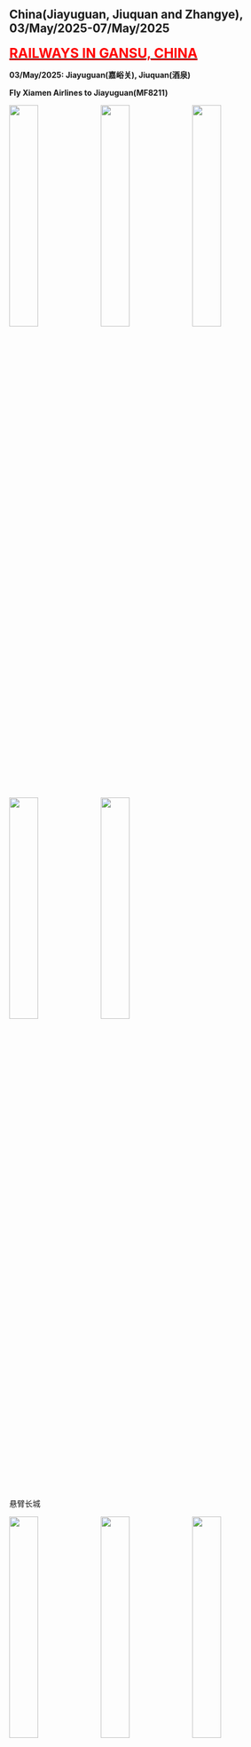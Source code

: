 ## China(Jiayuguan, Jiuquan and Zhangye), 03/May/2025-07/May/2025

**[<font color=red size=5><u>RAILWAYS IN GANSU, CHINA</u></font>](https://wqgcx.github.io/transport/20250503CN/CR/)**

**03/May/2025: Jiayuguan(嘉峪关), Jiuquan(酒泉)**

**Fly Xiamen Airlines to Jiayuguan(MF8211)**

<img src="../20250503CN_photos/IMG_8969.jpeg" width="32%">
<img src="../20250503CN_photos/IMG_8970.jpeg" width="32%">
<img src="../20250503CN_photos/IMG_8971.jpeg" width="32%">
<img src="../20250503CN_photos/IMG_8972.jpeg" width="32%">
<img src="../20250503CN_photos/IMG_8973.jpeg" width="32%">

悬臂长城

<img src="../20250503CN_photos/IMG_8974.jpeg" width="32%">
<img src="../20250503CN_photos/IMG_8976.jpeg" width="32%">
<img src="../20250503CN_photos/IMG_8977.jpeg" width="32%">
<img src="../20250503CN_photos/IMG_8980.jpeg" width="32%">
<img src="../20250503CN_photos/IMG_8982.jpeg" width="32%">
<img src="../20250503CN_photos/IMG_8983.jpeg" width="32%">
<img src="../20250503CN_photos/IMG_8984.jpeg" width="32%">
<img src="../20250503CN_photos/IMG_8985.jpeg" width="32%">
<img src="../20250503CN_photos/IMG_8986.jpeg" width="32%">

长城第一墩

<img src="../20250503CN_photos/IMG_8990.jpeg" width="32%">
<img src="../20250503CN_photos/IMG_8991.jpeg" width="32%">
<img src="../20250503CN_photos/IMG_8993.jpeg" width="32%">
<img src="../20250503CN_photos/IMG_8998.jpeg" width="32%">
<img src="../20250503CN_photos/IMG_9003.jpeg" width="32%">
<img src="../20250503CN_photos/IMG_9004.jpeg" width="32%">

嘉峪关关城

<img src="../20250503CN_photos/IMG_9010.jpeg" width="32%">
<img src="../20250503CN_photos/IMG_9013.jpeg" width="32%">
<img src="../20250503CN_photos/IMG_9016.jpeg" width="32%">
<img src="../20250503CN_photos/IMG_9022.jpeg" width="32%">
<img src="../20250503CN_photos/IMG_9023.jpeg" width="32%">
<img src="../20250503CN_photos/IMG_9030.jpeg" width="32%">
<img src="../20250503CN_photos/IMG_9032.jpeg" width="32%">
<img src="../20250503CN_photos/IMG_9036.jpeg" width="32%">
<img src="../20250503CN_photos/IMG_9039.jpeg" width="32%">
<img src="../20250503CN_photos/IMG_9042.jpeg" width="32%">
<img src="../20250503CN_photos/IMG_9045.jpeg" width="32%">
<img src="../20250503CN_photos/IMG_9046.jpeg" width="32%">

酒泉鼓楼

<img src="../20250503CN_photos/IMG_9056.jpeg" width="32%">
<img src="../20250503CN_photos/IMG_9057.jpeg" width="32%">
<img src="../20250503CN_photos/IMG_9061.jpeg" width="32%">
<img src="../20250503CN_photos/IMG_9065.jpeg" width="32%">
<img src="../20250503CN_photos/IMG_9071.jpeg" width="32%">
<img src="../20250503CN_photos/IMG_9073.jpeg" width="32%">

酒泉古城门

<img src="../20250503CN_photos/IMG_9075.jpeg" width="32%">
<img src="../20250503CN_photos/IMG_9078.jpeg" width="32%">

**04/May/2025: Zhangye(张掖)**

张掖大佛寺, 山西会馆

<img src="../20250503CN_photos/IMG_9090.jpeg" width="32%">
<img src="../20250503CN_photos/IMG_9098.jpeg" width="32%">
<img src="../20250503CN_photos/IMG_9100.jpeg" width="32%">
<img src="../20250503CN_photos/IMG_9102.jpeg" width="32%">
<img src="../20250503CN_photos/IMG_9104.jpeg" width="32%">
<img src="../20250503CN_photos/IMG_9107.jpeg" width="32%">
<img src="../20250503CN_photos/IMG_9109.jpeg" width="32%">
<img src="../20250503CN_photos/IMG_9110.jpeg" width="32%">
<img src="../20250503CN_photos/IMG_9111.jpeg" width="32%">
<img src="../20250503CN_photos/IMG_9113.jpeg" width="32%">
<img src="../20250503CN_photos/IMG_9114.jpeg" width="32%">
<img src="../20250503CN_photos/IMG_9116.jpeg" width="32%">
<img src="../20250503CN_photos/IMG_9117.jpeg" width="32%">
<img src="../20250503CN_photos/IMG_9118.jpeg" width="32%">
<img src="../20250503CN_photos/IMG_9120.jpeg" width="32%">
<img src="../20250503CN_photos/IMG_9123.jpeg" width="32%">
<img src="../20250503CN_photos/IMG_9125.jpeg" width="32%">
<img src="../20250503CN_photos/IMG_9126.jpeg" width="32%">

张掖鼓楼

<img src="../20250503CN_photos/IMG_9130.jpeg" width="32%">
<img src="../20250503CN_photos/IMG_9131.jpeg" width="32%">
<img src="../20250503CN_photos/IMG_9132.jpeg" width="32%">
<img src="../20250503CN_photos/IMG_9133.jpeg" width="32%">
<img src="../20250503CN_photos/IMG_9184.jpeg" width="32%">
<img src="../20250503CN_photos/IMG_9188.jpeg" width="32%">
<img src="../20250503CN_photos/IMG_9189.jpeg" width="32%">
<img src="../20250503CN_photos/IMG_9192.jpeg" width="32%">

西来寺

<img src="../20250503CN_photos/IMG_9135.jpeg" width="32%">
<img src="../20250503CN_photos/IMG_9137.jpeg" width="32%">
<img src="../20250503CN_photos/IMG_9139.jpeg" width="32%">

平山湖大峡谷

<img src="../20250503CN_photos/IMG_9140.jpeg" width="32%">
<img src="../20250503CN_photos/IMG_9141.jpeg" width="32%">
<img src="../20250503CN_photos/IMG_9146.jpeg" width="32%">
<img src="../20250503CN_photos/IMG_9147.jpeg" width="32%">
<img src="../20250503CN_photos/IMG_9149.jpeg" width="32%">
<img src="../20250503CN_photos/IMG_9151.jpeg" width="32%">
<img src="../20250503CN_photos/IMG_9155.jpeg" width="32%">
<img src="../20250503CN_photos/IMG_9157.jpeg" width="32%">
<img src="../20250503CN_photos/IMG_9158.jpeg" width="32%">
<img src="../20250503CN_photos/IMG_9161.jpeg" width="32%">
<img src="../20250503CN_photos/IMG_9164.jpeg" width="32%">
<img src="../20250503CN_photos/IMG_9166.jpeg" width="32%">
<img src="../20250503CN_photos/IMG_9174.jpeg" width="32%">
<img src="../20250503CN_photos/IMG_9175.jpeg" width="32%">
<img src="../20250503CN_photos/IMG_9178.jpeg" width="32%">

牛肉小饭

<img src="../20250503CN_photos/IMG_9181.jpeg" width="32%">

**05/May/2025: Zhangye(张掖)**

马蹄寺

<img src="../20250503CN_photos/IMG_9193.jpeg" width="32%">
<img src="../20250503CN_photos/IMG_9198.jpeg" width="32%">
<img src="../20250503CN_photos/IMG_9200.jpeg" width="32%">
<img src="../20250503CN_photos/IMG_9199.jpeg" width="32%">
<img src="../20250503CN_photos/IMG_9203.jpeg" width="32%">
<img src="../20250503CN_photos/IMG_9205.jpeg" width="32%">
<img src="../20250503CN_photos/IMG_9208.jpeg" width="32%">
<img src="../20250503CN_photos/IMG_9214.jpeg" width="32%">
<img src="../20250503CN_photos/IMG_9216.jpeg" width="32%">
<img src="../20250503CN_photos/IMG_9219.jpeg" width="32%">
<img src="../20250503CN_photos/IMG_9222.jpeg" width="32%">
<img src="../20250503CN_photos/IMG_9223.jpeg" width="32%">
<img src="../20250503CN_photos/IMG_9227.jpeg" width="32%">
<img src="../20250503CN_photos/IMG_9229.jpeg" width="32%">
<img src="../20250503CN_photos/IMG_9231.jpeg" width="32%">

手工搓鱼面

<img src="../20250503CN_photos/IMG_9232.jpeg" width="32%">

七彩丹霞

<img src="../20250503CN_photos/IMG_9233.jpeg" width="32%">
<img src="../20250503CN_photos/IMG_9235.jpeg" width="32%">
<img src="../20250503CN_photos/IMG_9237.jpeg" width="32%">
<img src="../20250503CN_photos/IMG_9238.jpeg" width="32%">
<img src="../20250503CN_photos/IMG_9242.jpeg" width="32%">
<img src="../20250503CN_photos/IMG_9246.jpeg" width="32%">
<img src="../20250503CN_photos/IMG_9254.jpeg" width="32%">
<img src="../20250503CN_photos/IMG_9258.jpeg" width="32%">
<img src="../20250503CN_photos/IMG_9260.jpeg" width="32%">
<img src="../20250503CN_photos/IMG_9263.jpeg" width="32%">
<img src="../20250503CN_photos/IMG_9264.jpeg" width="32%">
<img src="../20250503CN_photos/IMG_9266.jpeg" width="32%">

**06/May/2025: Jiuquan(酒泉)**

西千佛洞

<img src="../20250503CN_photos/IMG_9289.jpeg" width="32%">
<img src="../20250503CN_photos/IMG_9296.jpeg" width="32%">
<img src="../20250503CN_photos/IMG_9292.jpeg" width="32%">
<img src="../20250503CN_photos/IMG_9291.jpeg" width="32%">
<img src="../20250503CN_photos/IMG_9293.jpeg" width="32%">
<img src="../20250503CN_photos/IMG_9294.jpeg" width="32%">

阳关遗址

<img src="../20250503CN_photos/IMG_9301.jpeg" width="32%">
<img src="../20250503CN_photos/IMG_9302.jpeg" width="32%">
<img src="../20250503CN_photos/IMG_9303.jpeg" width="32%">
<img src="../20250503CN_photos/IMG_9308.jpeg" width="32%">
<img src="../20250503CN_photos/IMG_9309.jpeg" width="32%">
<img src="../20250503CN_photos/IMG_9311.jpeg" width="32%">
<img src="../20250503CN_photos/IMG_9313.jpeg" width="32%">
<img src="../20250503CN_photos/IMG_9314.jpeg" width="32%">
<img src="../20250503CN_photos/IMG_9315.jpeg" width="32%">
<img src="../20250503CN_photos/IMG_9317.jpeg" width="32%">
<img src="../20250503CN_photos/IMG_9318.jpeg" width="32%">
<img src="../20250503CN_photos/IMG_9319.jpeg" width="32%">

玉门关遗址

<img src="../20250503CN_photos/IMG_9323.jpeg" width="32%">
<img src="../20250503CN_photos/IMG_9352.jpeg" width="32%">
<img src="../20250503CN_photos/IMG_9354.jpeg" width="32%">

小方盘城遗址

<img src="../20250503CN_photos/IMG_9325.jpeg" width="32%">
<img src="../20250503CN_photos/IMG_9329.jpeg" width="32%">
<img src="../20250503CN_photos/IMG_9330.jpeg" width="32%">

大方盘城遗址

<img src="../20250503CN_photos/IMG_9336.jpeg" width="32%">
<img src="../20250503CN_photos/IMG_9337.jpeg" width="32%">
<img src="../20250503CN_photos/IMG_9340.jpeg" width="32%">
<img src="../20250503CN_photos/IMG_9342.jpeg" width="32%">
<img src="../20250503CN_photos/IMG_9344.jpeg" width="32%">
<img src="../20250503CN_photos/IMG_9345.jpeg" width="32%">

雅丹地质公园

<img src="../20250503CN_photos/IMG_9356.jpeg" width="32%">
<img src="../20250503CN_photos/IMG_9362.jpeg" width="32%">
<img src="../20250503CN_photos/IMG_9365.jpeg" width="32%">
<img src="../20250503CN_photos/IMG_9368.jpeg" width="32%">
<img src="../20250503CN_photos/IMG_9370.jpeg" width="32%">
<img src="../20250503CN_photos/IMG_9371.jpeg" width="32%">
<img src="../20250503CN_photos/IMG_9375.jpeg" width="32%">
<img src="../20250503CN_photos/IMG_9380.jpeg" width="32%">
<img src="../20250503CN_photos/IMG_9382.jpeg" width="32%">

**07/May/2025: Jiuquan(酒泉)**

鸣沙山月牙泉

<img src="../20250503CN_photos/IMG_9394.jpeg" width="32%">
<img src="../20250503CN_photos/IMG_9397.jpeg" width="32%">
<img src="../20250503CN_photos/IMG_9408.jpeg" width="32%">
<img src="../20250503CN_photos/IMG_9409.jpeg" width="32%">
<img src="../20250503CN_photos/IMG_9410.jpeg" width="32%">
<img src="../20250503CN_photos/IMG_9411.jpeg" width="32%">
<img src="../20250503CN_photos/IMG_9416.jpeg" width="32%">
<img src="../20250503CN_photos/IMG_9418.jpeg" width="32%">
<img src="../20250503CN_photos/IMG_9419.jpeg" width="32%">
<img src="../20250503CN_photos/IMG_9424.jpeg" width="32%">
<img src="../20250503CN_photos/IMG_9426.jpeg" width="32%">
<img src="../20250503CN_photos/IMG_9428.jpeg" width="32%">

敦煌莫高窟

<img src="../20250503CN_photos/IMG_9431.jpeg" width="32%">
<img src="../20250503CN_photos/IMG_9433.jpeg" width="32%">
<img src="../20250503CN_photos/IMG_9435.jpeg" width="32%">
<img src="../20250503CN_photos/IMG_9436.jpeg" width="32%">
<img src="../20250503CN_photos/IMG_9438.jpeg" width="32%">
<img src="../20250503CN_photos/IMG_9441.jpeg" width="32%">
<img src="../20250503CN_photos/IMG_9445.jpeg" width="32%">
<img src="../20250503CN_photos/IMG_9437.jpeg" width="32%">
<img src="../20250503CN_photos/IMG_9452.jpeg" width="32%">
<img src="../20250503CN_photos/IMG_9446.jpeg" width="32%">
<img src="../20250503CN_photos/IMG_9447.jpeg" width="32%">
<img src="../20250503CN_photos/IMG_9448.jpeg" width="32%">
<img src="../20250503CN_photos/IMG_9449.jpeg" width="32%">
<img src="../20250503CN_photos/IMG_9450.jpeg" width="32%">
<img src="../20250503CN_photos/IMG_9451.jpeg" width="32%">

**Fly China Eastern Airlines to Beijing(MU9998, MU2130)**

<img src="../20250503CN_photos/IMG_9453.jpeg" width="32%">

**Click [here](https://wqgcx.github.io/transport/) to go back.**
